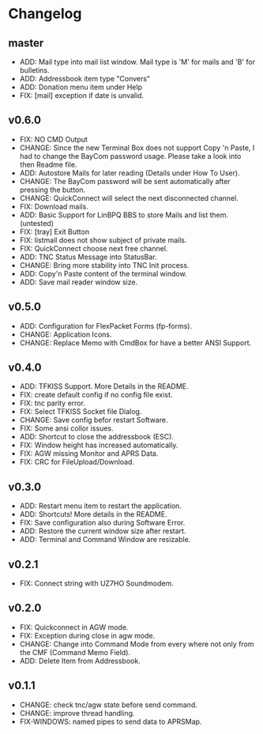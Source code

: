 # Changelog

## master

- ADD: Mail type into mail list window. Mail type is 'M' for mails
			 and 'B' for bulletins.
- ADD: Addressbook item type "Convers"
- ADD: Donation menu item under Help
- FIX: [mail] exception if date is unvalid.

## v0.6.0

- FIX: NO CMD Output
- CHANGE: Since the new Terminal Box does not support Copy 'n Paste, I
          had to change the BayCom password usage. Please take a look into then
          Readme file.
- ADD: Autostore Mails for later reading (Details under How To User).
- CHANGE: The BayCom password will be sent automatically after pressing the button.
- CHANGE: QuickConnect will select the next disconnected channel.
- FIX: Download mails.
- ADD: Basic Support for LinBPQ BBS to store Mails and list them. (untested)
- FIX: [tray] Exit Button
- FIX: listmail does not show subject of private mails.
- FIX: QuickConnect choose next free channel.
- ADD: TNC Status Message into StatusBar.
- CHANGE: Bring more stability into TNC Init process.
- ADD: Copy'n Paste content of the terminal window.
- ADD: Save mail reader window size.


## v0.5.0

- ADD: Configuration for FlexPacket Forms (fp-forms).
- CHANGE: Application Icons.
- CHANGE: Replace Memo with CmdBox for have a better ANSI
          Support.

## v0.4.0

- ADD: TFKISS Support. More Details in the README.
- FIX: create default config if no config file exist.
- FIX: tnc parity error.
- FIX: Select TFKISS Socket file Dialog.
- CHANGE: Save config befor restart Software.
- FIX: Some ansi collor issues.
- ADD: Shortcut to close the addressbook (ESC).
- FIX: Window height has increased automatically.
- FIX: AGW missing Monitor and APRS Data.
- FIX: CRC for FileUpload/Download.

## v0.3.0

- ADD: Restart menu item to restart the application.
- ADD: Shortcuts! More details in the README.
- FIX: Save configuration also during Software Error.
- ADD: Restore the current window size after restart.
- ADD: Terminal and Command Window are resizable.


## v0.2.1

- FIX: Connect string with UZ7HO Soundmodem.

## v0.2.0

- FIX: Quickconnect in AGW mode.
- FIX: Exception during close in agw mode.
- CHANGE: Change into Command Mode from every where not only from the 
  CMF (Command Memo Field).
- ADD: Delete Item from Addressbook.  

## v0.1.1

- CHANGE: check tnc/agw state before send command.
- CHANGE: improve thread handling.
- FIX-WINDOWS: named pipes to send data to APRSMap.
